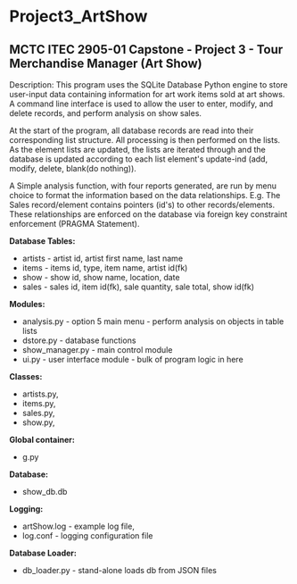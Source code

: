 # Project3_ArtShow
## MCTC ITEC 2905-01 Capstone - Project 3 - Tour Merchandise Manager (Art Show)

Description: This program uses the SQLite Database Python engine to store user-input data containing
information for art work items sold at art shows. A command line interface is used to allow
the user to enter, modify, and delete records, and perform analysis on show sales.

At the start of the program, all database records are read into their corresponding list structure.
All processing is then performed on the lists.
As the element lists are updated, the lists are iterated through and the database is updated according
to each list element's update-ind (add, modify, delete, blank(do nothing)).

A Simple analysis function, with four reports generated, are run by menu choice to format the information based on the data relationships. E.g. The Sales record/element contains pointers (id's) to other records/elements. These relationships
are enforced on the database via foreign key constraint enforcement (PRAGMA Statement).

**Database Tables:**

* artists - artist id, artist first name, last name
* items - items id, type, item name, artist id(fk)
* show - show id, show name, location, date
* sales - sales id, item id(fk), sale quantity, sale total, show id(fk)

**Modules:**

* analysis.py - option 5 main menu - perform analysis on objects in table lists
* dstore.py - database functions
* show_manager.py - main control module
* ui.py - user interface module - bulk of program logic in here

**Classes:**

* artists.py,
* items.py,
* sales.py,
* show.py,

**Global container:**

* g.py

**Database:**

* show_db.db

**Logging:**

* artShow.log - example log file,
* log.conf - logging configuration file

**Database Loader:**

* db_loader.py - stand-alone loads db from JSON files

